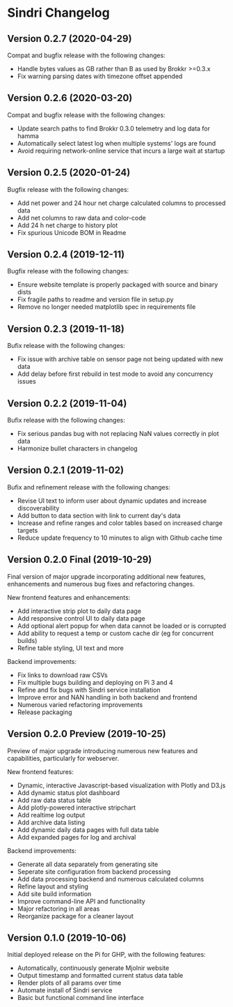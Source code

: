 # Sindri Changelog


## Version 0.2.7 (2020-04-29)

Compat and bugfix release with the following changes:

* Handle bytes values as GB rather than B as used by Brokkr >=0.3.x
* Fix warning parsing dates with timezone offset appended



## Version 0.2.6 (2020-03-20)

Compat and bugfix release with the following changes:

* Update search paths to find Brokkr 0.3.0 telemetry and log data for hamma
* Automatically select latest log when multiple systems' logs are found
* Avoid requiring network-online service that incurs a large wait at startup



## Version 0.2.5 (2020-01-24)

Bugfix release with the following changes:

* Add net power and 24 hour net charge calculated columns to processed data
* Add net columns to raw data and color-code
* Add 24 h net charge to history plot
* Fix spurious Unicode BOM in Readme



## Version 0.2.4 (2019-12-11)

Bugfix release with the following changes:

* Ensure website template is properly packaged with source and binary dists
* Fix fragile paths to readme and version file in setup.py
* Remove no longer needed matplotlib spec in requirements file



## Version 0.2.3 (2019-11-18)

Bufix release with the following changes:

* Fix issue with archive table on sensor page not being updated with new data
* Add delay before first rebuild in test mode to avoid any concurrency issues



## Version 0.2.2 (2019-11-04)

Bufix release with the following changes:

* Fix serious pandas bug with not replacing NaN values correctly in plot data
* Harmonize bullet characters in changelog



## Version 0.2.1 (2019-11-02)

Bufix and refinement release with the following changes:

* Revise UI text to inform user about dynamic updates and increase discoverability
* Add button to data section with link to current day's data
* Increase and refine ranges and color tables based on increased charge targets
* Reduce update frequency to 10 minutes to align with Github cache time



## Version 0.2.0 Final (2019-10-29)

Final version of major upgrade incorporating additional new features, enhancements and numerous bug fixes and refactoring changes.

New frontend features and enhancements:
* Add interactive strip plot to daily data page
* Add responsive control UI to daily data page
* Add optional alert popup for when data cannot be loaded or is corrupted
* Add ability to request a temp or custom cache dir (eg for concurrent builds)
* Refine table styling, UI text and more

Backend improvements:
* Fix links to download raw CSVs
* Fix multiple bugs building and deploying on Pi 3 and 4
* Refine and fix bugs with Sindri service installation
* Improve error and NAN handling in both backend and frontend
* Numerous varied refactoring improvements
* Release packaging



## Version 0.2.0 Preview (2019-10-25)

Preview of major upgrade introducing numerous new features and capabilities, particularly for webserver.

New frontend features:
* Dynamic, interactive Javascript-based visualization with Plotly and D3.js
* Add dynamic status plot dashboard
* Add raw data status table
* Add plotly-powered interactive stripchart
* Add realtime log output
* Add archive data listing
* Add dynamic daily data pages with full data table
* Add expanded pages for log and archival

Backend improvements:
* Generate all data separately from generating site
* Seperate site configuration from backend processing
* Add data processing backend and numerous calculated columns
* Refine layout and styling
* Add site build information
* Improve command-line API and functionality
* Major refactoring in all areas
* Reorganize package for a cleaner layout



## Version 0.1.0 (2019-10-06)

Initial deployed release on the Pi for GHP, with the following features:

* Automatically, continuously generate Mjolnir website
* Output timestamp and formatted current status data table
* Render plots of all params over time
* Automate install of Sindri service
* Basic but functional command line interface
